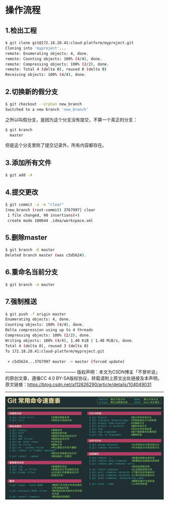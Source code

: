# 操作流程

## 1.检出工程

```bash
$ git clone git@172.18.20.41:cloud-platform/myproject.git
Cloning into 'myproject'...
remote: Enumerating objects: 4, done.
remote: Counting objects: 100% (4/4), done.
remote: Compressing objects: 100% (2/2), done.
remote: Total 4 (delta 0), reused 0 (delta 0)
Receiving objects: 100% (4/4), done.
```

## 2.切换新的假分支

```bash
$ git checkout --orphan new_branch
Switched to a new branch 'new_branch'
```

之所以叫假分支，是因为这个分支没有提交，不算一个真正的分支：

```bash
$ git branch
  master
```

但是这个分支里除了提交记录外，所有内容都存在。

## 3.添加所有文件

```bash
$ git add -A
```

## 4.提交更改

```bash
$ git commit -a -m "clear"
[new_branch (root-commit) 3767997] clear
 1 file changed, 90 insertions(+)
 create mode 100644 .idea/workspace.xml
```

## 5.删除master

```bash
$ git branch -D master
Deleted branch master (was c5d5624).
```

## 6.重命名当前分支

```bash
$ git branch -m master
```

## 7.强制推送

```bash
$ git push -f origin master
Enumerating objects: 4, done.
Counting objects: 100% (4/4), done.
Delta compression using up to 4 threads
Compressing objects: 100% (2/2), done.
Writing objects: 100% (4/4), 1.40 KiB | 1.40 MiB/s, done.
Total 4 (delta 0), reused 3 (delta 0)
To 172.18.20.41:cloud-platform/myproject.git

 + c5d5624...3767997 master -> master (forced update)
```

————————————————
版权声明：本文为CSDN博主「不曾听说」的原创文章，遵循CC 4.0 BY-SA版权协议，转载请附上原文出处链接及本声明。
原文链接：https://blog.csdn.net/a112626290/article/details/104049031

---

![git_command.jpg](git_command.jpg)